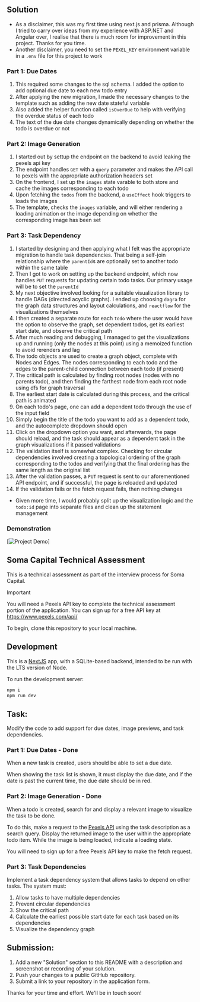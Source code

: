 ## Solution

- As a disclaimer, this was my first time using next.js and prisma. Although I tried to carry over ideas from my experience with ASP.NET and Angular over, I realise that there is much room for improvement in this project. Thanks for you time.
- Another disclaimer, you need to set the `PEXEL_KEY` environment variable in a `.env` file for this project to work

### Part 1: Due Dates
1. This required some changes to the sql schema. I added the option to add optional due date to each new todo entry
2. After applying the new migration, I made the necessary changes to the template such as adding the new date stateful variable
3. Also added the helper function called `isOverDue` to help with verifying the overdue status of each todo
4. The text of the due date changes dynamically depending on whether the todo is overdue or not


### Part 2: Image Generation

1. I started out by settup the endpoint on the backend to avoid leaking the pexels api key
2. The endpoint handles `GET` with a `query` parameter and makes the API call to pexels with the appropriate authorization headers set
3. On the frontend, I set up the `images` state varable to both store and cache the images corresponding to each todo
4. Upon fetching the `todos` from the backend, a `useEffect` hook triggers to loads the images
5. The template, checks the `images` variable, and will either rendering a loading animation or the image depending on whether the corresponding image has been set

### Part 3: Task Dependency

1. I started by designing and then applying what I felt was the appropriate migration to handle task dependencies. That being a self-join relationship where the `parentId`s are optionally set to another todo within the same table
2. Then I got to work on setting up the backend endpoint, which now handles `PUT` requests for updating certain todo tasks. Our primary usage will be to set the `parentId`
3. My next objective involved looking for a suitable visualization library to handle DAGs (directed acyclic graphs). I ended up choosing `dagra` for the graph data structures and layout calculations, and `reactflow` for the visualizations themselves
4. I then created a separate route for each `todo` where the user would have the option to observe the graph, set dependent todos, get its earliest start date, and observe the critical path
4. After much reading and debugging, I managed to get the visualizations up and running (only the nodes at this point) using a memoized function to avoid rerenders and lag
6. The todo objects are used to create a graph object, complete with Nodes and Edges. The nodes corresponding to each todo and the edges to the parent-child connection between each todo (if present)
7. The critical path is calculated by finding root nodes (nodes with no parents todo), and then finding the farthest node from each root node using dfs for graph traversal
8. The earliest start date is calculated during this process, and the critical path is animated
9. On each todo's page, one can add a dependent todo through the use of the input field
10. Simply begin the title of the todo you want to add as a dependent todo, and the autocomplete dropdown should open
11. Click on the dropdown option you want, and afterwards, the page should reload, and the task should appear as a dependent task in the graph visualizations if it passed validations
12. The validation itself is somewhat complex. Checking for circular dependencies involved creating a topological ordering of the graph corresponding to the todos and verifying that the final ordering has the same length as the original list
13. After the validation passes, a `PUT` request is sent to our aforementioned API endpoint, and if successful, the page is reloaded and updated
14. If the validation fails or the fetch request fails, then nothing changes

- Given more time, I would probably split up the visualization logic and the `todo:id` page into separate files and clean up the statement management

### Demonstration

[![Project Demo](https://github.com/Feliricki/SOMA/gif/demonstration.gif?raw=true)]

## Soma Capital Technical Assessment

This is a technical assessment as part of the interview process for Soma Capital.

> [!IMPORTANT]  
> You will need a Pexels API key to complete the technical assessment portion of the application. You can sign up for a free API key at https://www.pexels.com/api/  

To begin, clone this repository to your local machine.

## Development

This is a [NextJS](https://nextjs.org) app, with a SQLite-based backend, intended to be run with the LTS version of Node.

To run the development server:

```bash
npm i
npm run dev
```

## Task:

Modify the code to add support for due dates, image previews, and task dependencies.

### Part 1: Due Dates - Done

When a new task is created, users should be able to set a due date.

When showing the task list is shown, it must display the due date, and if the date is past the current time, the due date should be in red.

### Part 2: Image Generation - Done

When a todo is created, search for and display a relevant image to visualize the task to be done. 

To do this, make a request to the [Pexels API](https://www.pexels.com/api/) using the task description as a search query. Display the returned image to the user within the appropriate todo item. While the image is being loaded, indicate a loading state.

You will need to sign up for a free Pexels API key to make the fetch request. 

### Part 3: Task Dependencies

Implement a task dependency system that allows tasks to depend on other tasks. The system must:

1. Allow tasks to have multiple dependencies
2. Prevent circular dependencies
3. Show the critical path
4. Calculate the earliest possible start date for each task based on its dependencies
5. Visualize the dependency graph

## Submission:

1. Add a new "Solution" section to this README with a description and screenshot or recording of your solution. 
2. Push your changes to a public GitHub repository.
3. Submit a link to your repository in the application form.

Thanks for your time and effort. We'll be in touch soon!

